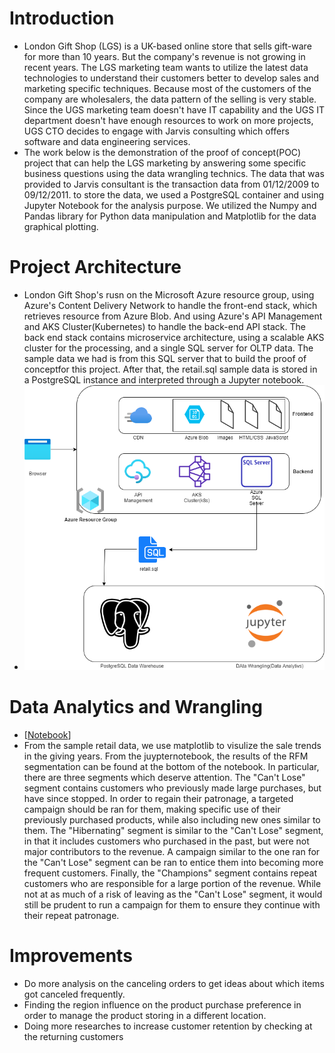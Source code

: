 # Introduction
- London Gift Shop (LGS) is a UK-based online store that sells gift-ware for more than 10 years. But the company's revenue is not growing in recent years. The LGS marketing team wants to utilize the latest data technologies to understand their customers better to develop sales and marketing specific techniques. Because most of the customers of the company are wholesalers, the data pattern of the selling is very stable. Since the UGS marketing team doesn't have IT capability and the UGS IT department doesn't have enough resources to work on more projects, UGS CTO decides to engage with Jarvis consulting which offers software and data engineering services.
- The work below is the demonstration of the proof of concept(POC) project that can help the LGS marketing by answering some specific business questions using the data wrangling technics. The data that was provided to Jarvis consultant is the transaction data from 01/12/2009 to 09/12/2011. to store the data, we used a PostgreSQL container and using Jupyter Notebook for the analysis purpose. We utilized the Numpy and Pandas library for Python data manipulation and Matplotlib for the data graphical plotting.

# Project Architecture
- London Gift Shop's rusn on the Microsoft Azure resource group, using Azure's Content Delivery Network to handle the front-end stack, which retrieves resource from Azure Blob. And using Azure's API Management and AKS Cluster(Kubernetes) to handle the back-end API stack. The back end stack contains microservice architecture, using a scalable AKS cluster for the  processing, and a single SQL server for OLTP data. The sample data we had is from this SQL server that to build the proof of conceptfor this project. After that, the retail.sql sample data  is stored in a PostgreSQL instance and interpreted through a Jupyter notebook.
- ![architecture](.assets/ProjectDiagram.png)

# Data Analytics and Wrangling
- [[Notebook](https://github.com/jarviscanada/jarvis_data_eng_shawn/blob/feature/PythonData/python_data_wrangling/psql/retail_data_analytics_wrangling.ipynb)]
- From the sample retail data, we use matplotlib to visulize the sale trends in the giving years. From the juypternotebook, the results of the RFM segmentation can be found at the bottom of the notebook. In particular, there are three segments which deserve attention. The "Can't Lose" segment contains customers who previously made large purchases, but have since stopped. In order to regain their patronage, a targeted campaign should be ran for them, making specific use of their previously purchased products, while also including new ones similar to them. The "Hibernating" segment is similar to the "Can't Lose" segment, in that it includes customers who purchased in the past, but were not major contributors to the revenue. A campaign similar to the one ran for the "Can't Lose" segment can be ran to entice them into becoming more frequent customers. Finally, the "Champions" segment contains repeat customers who are responsible for a large portion of the revenue. While not at as much of a risk of leaving as the "Can't Lose" segment, it would still be prudent to run a campaign for them to ensure they continue with their repeat patronage.

# Improvements
- Do more analysis on the canceling orders to get ideas about which items got canceled frequently.
- Finding the region influence on the product purchase preference in order to manage the product storing in a different location.
- Doing more researches to increase customer retention by checking at the returning customers
